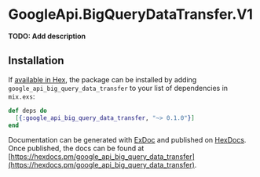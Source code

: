 # GoogleApi.BigQueryDataTransfer.V1

**TODO: Add description**

## Installation

If [available in Hex](https://hex.pm/docs/publish), the package can be installed
by adding `google_api_big_query_data_transfer` to your list of dependencies in `mix.exs`:

```elixir
def deps do
  [{:google_api_big_query_data_transfer, "~> 0.1.0"}]
end
```

Documentation can be generated with [ExDoc](https://github.com/elixir-lang/ex_doc)
and published on [HexDocs](https://hexdocs.pm). Once published, the docs can
be found at [https://hexdocs.pm/google_api_big_query_data_transfer](https://hexdocs.pm/google_api_big_query_data_transfer).
